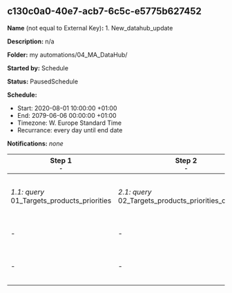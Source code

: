 ## c130c0a0-40e7-acb7-6c5c-e5775b627452

**Name** (not equal to External Key)**:** 1. New_datahub_update

**Description:** n/a

**Folder:** my automations/04_MA_DataHub/

**Started by:** Schedule

**Status:** PausedSchedule

**Schedule:**

* Start: 2020-08-01 10:00:00 +01:00
* End: 2079-06-06 00:00:00 +01:00
* Timezone: W. Europe Standard Time
* Recurrance: every day until end date

**Notifications:** _none_


| Step 1<br>_<small>-</small>_ | Step 2<br>_<small>-</small>_ | Step 3<br>_<small>-</small>_ | Step 4<br>_<small>-</small>_ | Step 5<br>_<small>-</small>_ | Step 6<br>_<small>-</small>_ | Step 7<br>_<small>-</small>_ | Step 8<br>_<small>-</small>_ | Step 9<br>_<small>-</small>_ |
| --- | --- | --- | --- | --- | --- | --- | --- | --- |
| _1.1: query_<br>01_Targets_products_priorities | _2.1: query_<br>02_Targets_products_priorities_combined | _3.1: query_<br>03_Targets_products_priorities_combined_per_cust | _4.1: query_<br>05_li_Commercial Email Communication Germany | _5.1: query_<br>08_academic title interest | _6.1: query_<br>09_academic title final | _7.1: query_<br>10_Survey Response - Segmentation | _8.1: query_<br>11_Survey Response - Segmentation | _9.1: query_<br>12_Survey Onkologie |
| - | - | - | _4.2: query_<br>06_li_Newsletter MSD Arzneimittel | - | - | - | - | - |
| - | - | - | _4.3: query_<br>07_li_Newsletter MSD Deutschland | - | - | - | - | - |
